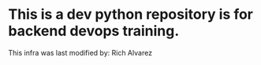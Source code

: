  # This is a dev python repository is for backend devops training. 
  This infra was last modified by: Rich Alvarez